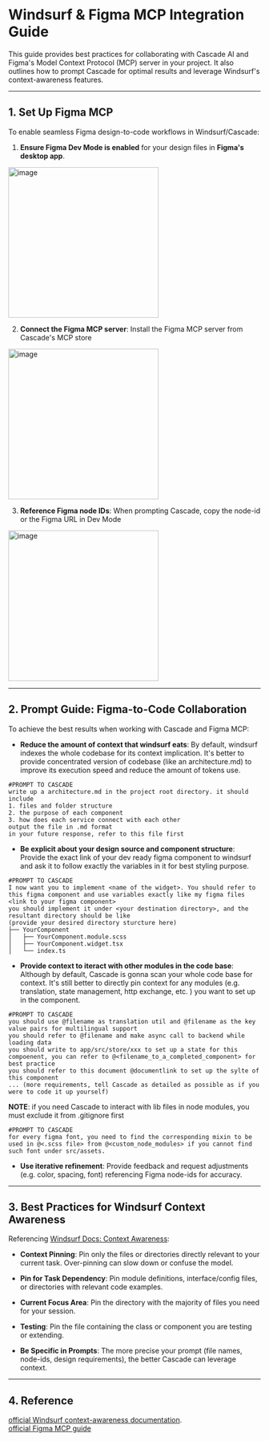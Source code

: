 # Windsurf & Figma MCP Integration Guide

This guide provides best practices for collaborating with Cascade AI and Figma's Model Context Protocol (MCP) server in your project. It also outlines how to prompt Cascade for optimal results and leverage Windsurf's context-awareness features.

---

## 1. Set Up Figma MCP

To enable seamless Figma design-to-code workflows in Windsurf/Cascade:

1. **Ensure Figma Dev Mode is enabled** for your design files in **Figma's desktop app**. 
<img width="300" height="300" alt="image" src="https://github.com/user-attachments/assets/35b04093-4960-46b8-a4f2-1448ce46875b" />

2. **Connect the Figma MCP server**: Install the Figma MCP server from Cascade's MCP store
<img width="300" height="300" alt="image" src="https://github.com/user-attachments/assets/dc838596-0749-4b9b-9406-86a6146a1573" />


3. **Reference Figma node IDs**: When prompting Cascade, copy the node-id or the Figma URL in Dev Mode
<img width="300" height="300" alt="image" src="https://github.com/user-attachments/assets/d8096166-775c-470b-bc0b-94efbb44cc3c" />


---

## 2. Prompt Guide: Figma-to-Code Collaboration

To achieve the best results when working with Cascade and Figma MCP:
- **Reduce the amount of context that windsurf eats**: 
By default, windsurf indexes the whole codebase for its context implication. It's better to provide concentrated version of codebase (like an architecture.md) to improve its execution speed and reduce the amount of tokens use.
 ```
#PROMPT TO CASCADE
 write up a architecture.md in the project root directory. it should include 
 1. files and folder structure
 2. the purpose of each component
 3. how does each service connect with each other
 output the file in .md format
 in your future response, refer to this file first
 ```
- **Be explicit about your design source and component structure**:
Provide the exact link of your dev ready figma component to windsurf and ask it to follow exactly the variables in it for best styling purpose. 
```
#PROMPT TO CASCADE
I now want you to implement <name of the widget>. You should refer to this figma component and use variables exactly like my figma files <link to your figma component>
you should implement it under <your destination directory>, and the resultant directory should be like
(provide your desired directory sturcture here)
├── YourComponent
│   ├── YourComponent.module.scss
│   ├── YourComponent.widget.tsx
│   └── index.ts
```
   

- **Provide context to iteract with other modules in the code base**:
Although by default, Cascade is gonna scan your whole code base for context. It's still better to directly pin context for any modules (e.g. translation, state management, http exchange, etc. ) you want to set up in the component.
```
#PROMPT TO CASCADE
you should use @filename as translation util and @filename as the key value pairs for multilingual support
you should refer to @filename and make async call to backend while loading data
you should write to app/src/store/xxx to set up a state for this compoenent, you can refer to @<filename_to_a_completed_component> for best practice
you should refer to this document @documentlink to set up the sylte of this component
... (more requirements, tell Cascade as detailed as possible as if you were to code it up yourself)
```
**NOTE**: if you need Cascade to interact with lib files in node modules, you must exclude it from .gitignore first
```
#PROMPT TO CASCADE
for every figma font, you need to find the corresponding mixin to be used in @<.scss file> from @<custom_node_modules> if you cannot find such font under src/assets.
```
- **Use iterative refinement**: Provide feedback and request adjustments (e.g. color, spacing, font) referencing Figma node-ids for accuracy.

---

## 3. Best Practices for Windsurf Context Awareness

Referencing [Windsurf Docs: Context Awareness](https://docs.windsurf.com/context-awareness/overview):

- **Context Pinning**: Pin only the files or directories directly relevant to your current task. Over-pinning can slow down or confuse the model.

- **Pin for Task Dependency**: Pin module definitions, interface/config files, or directories with relevant code examples.

- **Current Focus Area**: Pin the directory with the majority of files you need for your session.

- **Testing**: Pin the file containing the class or component you are testing or extending.

- **Be Specific in Prompts**: The more precise your prompt (file names, node-ids, design requirements), the better Cascade can leverage context.

---
## 4. Reference
[official Windsurf context-awareness documentation](https://docs.windsurf.com/context-awareness/overview).
<br/>
[official Figma MCP guide](https://help.figma.com/hc/en-us/articles/32132100833559-Guide-to-the-Dev-Mode-MCP-Server)
